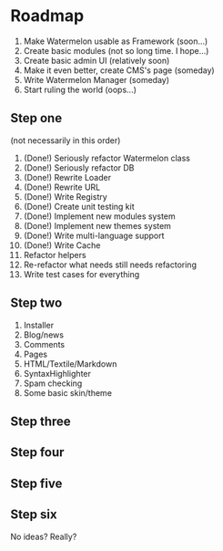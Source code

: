Roadmap
=======

1. Make Watermelon usable as Framework (soon...)
2. Create basic modules (not so long time. I hope...)
3. Create basic admin UI (relatively soon)
4. Make it even better, create CMS's page (someday)
5. Write Watermelon Manager (someday)
6. Start ruling the world (oops...)

Step one
--------

(not necessarily in this order)

1. (Done!) Seriously refactor Watermelon class
2. (Done!) Seriously refactor DB
3. (Done!) Rewrite Loader
4. (Done!) Rewrite URL
5. (Done!) Write Registry
6. (Done!) Create unit testing kit
7. (Done!) Implement new modules system
8. (Done!) Implement new themes system
9. (Done!) Write multi-language support
10. (Done!) Write Cache
11. Refactor helpers
12. Re-refactor what needs still needs refactoring
13. Write test cases for everything

Step two
--------

1. Installer
2. Blog/news
3. Comments
4. Pages
5. HTML/Textile/Markdown
6. SyntaxHighlighter
7. Spam checking
8. Some basic skin/theme

Step three
----------

Step four
---------

Step five
---------

Step six
--------

No ideas? Really?